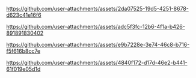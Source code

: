 

https://github.com/user-attachments/assets/2da07525-19d5-4251-8678-d623c41e16f6



https://github.com/user-attachments/assets/adc5f3fc-12b6-4f1a-b426-891891830402



https://github.com/user-attachments/assets/e9b7228e-3e74-46c8-b716-f5f616b8cc7e



https://github.com/user-attachments/assets/4840f172-d17d-46e2-b441-61f019e05d1d

